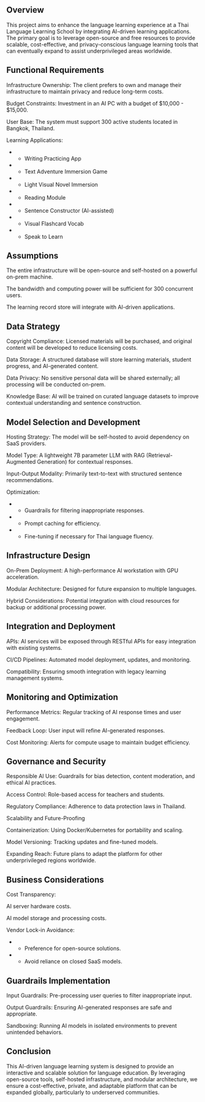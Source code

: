 ## Overview

This project aims to enhance the language learning experience at a Thai Language Learning School by integrating AI-driven learning applications. The primary goal is to leverage open-source and free resources to provide scalable, cost-effective, and privacy-conscious language learning tools that can eventually expand to assist underprivileged areas worldwide.

## Functional Requirements

Infrastructure Ownership: The client prefers to own and manage their infrastructure to maintain privacy and reduce long-term costs.

Budget Constraints: Investment in an AI PC with a budget of $10,000 - $15,000.

User Base: The system must support 300 active students located in Bangkok, Thailand.

Learning Applications:

- - Writing Practicing App

- - Text Adventure Immersion Game

- - Light Visual Novel Immersion

- - Reading Module

- - Sentence Constructor (AI-assisted)

- - Visual Flashcard Vocab

- - Speak to Learn

## Assumptions

The entire infrastructure will be open-source and self-hosted on a powerful on-prem machine.

The bandwidth and computing power will be sufficient for 300 concurrent users.

The learning record store will integrate with AI-driven applications.

## Data Strategy

Copyright Compliance: Licensed materials will be purchased, and original content will be developed to reduce licensing costs.

Data Storage: A structured database will store learning materials, student progress, and AI-generated content.

Data Privacy: No sensitive personal data will be shared externally; all processing will be conducted on-prem.

Knowledge Base: AI will be trained on curated language datasets to improve contextual understanding and sentence construction.

## Model Selection and Development

Hosting Strategy: The model will be self-hosted to avoid dependency on SaaS providers.

Model Type: A lightweight 7B parameter LLM with RAG (Retrieval-Augmented Generation) for contextual responses.

Input-Output Modality: Primarily text-to-text with structured sentence recommendations.

Optimization:

- - Guardrails for filtering inappropriate responses.

- - Prompt caching for efficiency.

- - Fine-tuning if necessary for Thai language fluency.

## Infrastructure Design

On-Prem Deployment: A high-performance AI workstation with GPU acceleration.

Modular Architecture: Designed for future expansion to multiple languages.

Hybrid Considerations: Potential integration with cloud resources for backup or additional processing power.

## Integration and Deployment

APIs: AI services will be exposed through RESTful APIs for easy integration with existing systems.

CI/CD Pipelines: Automated model deployment, updates, and monitoring.

Compatibility: Ensuring smooth integration with legacy learning management systems.

## Monitoring and Optimization

Performance Metrics: Regular tracking of AI response times and user engagement.

Feedback Loop: User input will refine AI-generated responses.

Cost Monitoring: Alerts for compute usage to maintain budget efficiency.

## Governance and Security

Responsible AI Use: Guardrails for bias detection, content moderation, and ethical AI practices.

Access Control: Role-based access for teachers and students.

Regulatory Compliance: Adherence to data protection laws in Thailand.

Scalability and Future-Proofing

Containerization: Using Docker/Kubernetes for portability and scaling.

Model Versioning: Tracking updates and fine-tuned models.

Expanding Reach: Future plans to adapt the platform for other underprivileged regions worldwide.

## Business Considerations

Cost Transparency:

AI server hardware costs.

AI model storage and processing costs.

Vendor Lock-in Avoidance:

- - Preference for open-source solutions.

- - Avoid reliance on closed SaaS models.

## Guardrails Implementation

Input Guardrails: Pre-processing user queries to filter inappropriate input.

Output Guardrails: Ensuring AI-generated responses are safe and appropriate.

Sandboxing: Running AI models in isolated environments to prevent unintended behaviors.

## Conclusion

This AI-driven language learning system is designed to provide an interactive and scalable solution for language education. By leveraging open-source tools, self-hosted infrastructure, and modular architecture, we ensure a cost-effective, private, and adaptable platform that can be expanded globally, particularly to underserved communities.